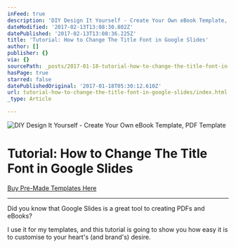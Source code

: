 ```yaml
---
inFeed: true
description: 'DIY Design It Yourself - Create Your Own eBook Template, PDF Template'
dateModified: '2017-02-13T13:08:30.802Z'
datePublished: '2017-02-13T13:08:36.225Z'
title: 'Tutorial: How to Change The Title Font in Google Slides'
author: []
publisher: {}
via: {}
sourcePath: _posts/2017-01-18-tutorial-how-to-change-the-title-font-in-google-slides.md
hasPage: true
starred: false
datePublishedOriginal: '2017-01-18T05:30:12.610Z'
url: tutorial-how-to-change-the-title-font-in-google-slides/index.html
_type: Article

---
```

![DIY Design It Yourself - Create Your Own eBook Template, PDF Template](https://the-grid-user-content.s3-us-west-2.amazonaws.com/00431939-07ad-43d7-8002-901bcfd3f194.gif)

# Tutorial: How to Change The Title Font in Google Slides
[Buy Pre-Made Templates Here][0]

---

Did you know that Google Slides is a great tool to creating PDFs and eBooks?

I use it for my templates, and this tutorial is going to show you how easy it is to customise to your heart's (and brand's) desire.

[0]: https://www.etsy.com/au/shop/eightcornerscreative